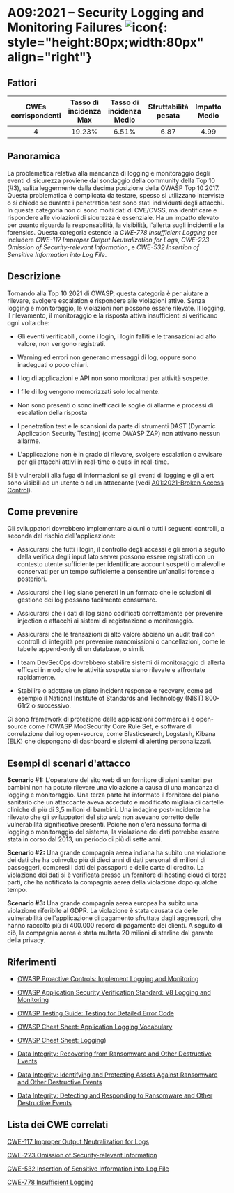 # A09:2021 – Security Logging and Monitoring Failures    ![icon](assets/TOP_10_Icons_Final_Security_Logging_and_Monitoring_Failures.png){: style="height:80px;width:80px" align="right"}

## Fattori

| CWEs corrispondenti | Tasso di incidenza Max | Tasso di incidenza Medio | Sfruttabilità pesata | Impatto Medio | Copertura Max | Copertura media | Occorrenze Totali | CVE Totali |
|:-------------:|:--------------------:|:--------------------:|:--------------:|:--------------:|:----------------------:|:---------------------:|:-------------------:|:------------:|
| 4           | 19.23%             | 6.51%              | 6.87                 | 4.99                | 53.67%       | 39.97%       | 53,615            | 242        |

## Panoramica

La problematica relativa alla mancanza di logging e monitoraggio degli eventi di sicurezza proviene dal sondaggio della community della Top 10 (#3), salita leggermente dalla decima posizione della OWASP Top 10 2017. Questa problematica
è complicata da testare, spesso si utilizzano interviste o si chiede se durante i penetration test sono stati individuati degli attacchi. In questa categoria non ci sono molti dati di
CVE/CVSS, ma identificare e rispondere alle violazioni di sicurezza è essenziale. Ha un impatto elevato per quanto riguarda la responsabilità, la visibilità, l'allerta sugli incidenti e la forensics. Questa categoria estende la *CWE-778
Insufficient Logging* per includere *CWE-117 Improper Output Neutralization
for Logs*, *CWE-223 Omission of Security-relevant Information*, e
*CWE-532* *Insertion of Sensitive Information into Log File*.

## Descrizione 

Tornando alla Top 10 2021 di OWASP, questa categoria è per aiutare a rilevare,
svolgere escalation e rispondere alle violazioni attive. Senza logging e
monitoraggio, le violazioni non possono essere rilevate. Il logging,
il rilevamento, il monitoraggio e la risposta attiva insufficienti si verificano ogni volta che:

-   Gli eventi verificabili, come i login, i login falliti e le transazioni ad alto valore, non vengono registrati.

-   Warning ed errori non generano messaggi di log, oppure sono inadeguati o poco chiari.

-   I log di applicazioni e API non sono monitorati per attività sospette.

-   I file di log vengono memorizzati solo localmente.

-   Non sono presenti o sono inefficaci le soglie di allarme e processi di escalation della risposta

-   I penetration test e le scansioni da parte di strumenti DAST (Dynamic Application Security Testing) (come OWASP ZAP) 
    non attivano nessun allarme.

-   L'applicazione non è in grado di rilevare, svolgere escalation o avvisare per gli attacchi attivi
    in real-time o quasi in real-time. 

Si è vulnerabili alla fuga di informazioni se gli eventi di logging e gli alert sono
visibili ad un utente o ad un attaccante (vedi [A01:2021-Broken Access Control](A01_2021-Broken_Access_Control.md)).

## Come prevenire

Gli sviluppatori dovrebbero implementare alcuni o tutti i seguenti controlli, 
a seconda del rischio dell'applicazione:

-   Assicurarsi che tutti i login, il controllo degli accessi e gli errori a seguito della verifica degli input lato server
    possono essere registrati con un contesto utente sufficiente per identificare
    account sospetti o malevoli e conservati per un tempo sufficiente a consentire
    un'analisi forense a posteriori.

-   Assicurarsi che i log siano generati in un formato che le soluzioni di gestione dei log
    possano facilmente consumare.

-   Assicurarsi che i dati di log siano codificati correttamente per prevenire injection o
    attacchi ai sistemi di registrazione o monitoraggio.

-   Assicurarsi che le transazioni di alto valore abbiano un audit trail con controlli di integrità
    per prevenire manomissioni o cancellazioni, come le tabelle append-only di un database, o simili.

-   I team DevSecOps dovrebbero stabilire sistemi di monitoraggio di allerta efficaci
    in modo che le attività sospette siano rilevate e affrontate rapidamente.

-   Stabilire o adottare un piano incident response e recovery, come ad esempio il
    National Institute of Standards and Technology (NIST) 800-61r2 o successivo.

Ci sono framework di protezione delle applicazioni commerciali e open-source
come l'OWASP ModSecurity Core Rule Set, e software di correlazione dei log open-source, 
come Elasticsearch, Logstash, Kibana (ELK) che dispongono di dashboard e sistemi di alerting personalizzati.

## Esempi di scenari d'attacco

**Scenario #1:** L'operatore del sito web di un fornitore di piani sanitari per bambini
non ha potuto rilevare una violazione a causa di una mancanza di logging e monitoraggio. Una
terza parte ha informato il fornitore del piano sanitario che un attaccante aveva
acceduto e modificato migliaia di cartelle cliniche di più di
3,5 milioni di bambini. Una indagine post-incidente ha rilevato che gli sviluppatori del sito web
non avevano corretto delle vulnerabilità significative presenti. Poiché non c'era
nessuna forma di logging o monitoraggio del sistema, la violazione dei dati potrebbe essere stata
in corso dal 2013, un periodo di più di sette anni.

**Scenario #2:** Una grande compagnia aerea indiana ha subito una violazione dei dati che ha coinvolto 
più di dieci anni di dati personali di milioni di passeggeri, compresi i dati dei passaporti e delle carte di credito. 
La violazione dei dati si è verificata presso un fornitore di hosting cloud di terze parti, 
che ha notificato la compagnia aerea della violazione dopo qualche tempo.

**Scenario #3:** Una grande compagnia aerea europea ha subito una violazione riferibile al GDPR. 
La violazione è stata causata da delle vulnerabilità dell'applicazione di pagamento 
sfruttate dagli aggressori, che hanno raccolto più di 400.000
record di pagamento dei clienti. A seguito di ciò, la compagnia aerea è stata multata 20 milioni di sterline 
dal garante della privacy.

## Riferimenti

-   [OWASP Proactive Controls: Implement Logging and
    Monitoring](https://top10proactive.owasp.org/archive/2024/the-top-10/c9-security-logging-and-monitoring/)

-   [OWASP Application Security Verification Standard: V8 Logging and
    Monitoring](https://owasp.org/www-project-application-security-verification-standard)

-   [OWASP Testing Guide: Testing for Detailed Error
    Code](https://owasp.org/www-project-web-security-testing-guide/v41/4-Web_Application_Security_Testing/08-Testing_for_Error_Handling/01-Testing_for_Error_Code)

-   [OWASP Cheat Sheet:
    Application Logging Vocabulary](https://cheatsheetseries.owasp.org/cheatsheets/Application_Logging_Vocabulary_Cheat_Sheet.html)

-   [OWASP Cheat Sheet:
    Logging](https://cheatsheetseries.owasp.org/cheatsheets/Logging_Cheat_Sheet.html))   

-   [Data Integrity: Recovering from Ransomware and Other Destructive
    Events](https://csrc.nist.gov/publications/detail/sp/1800-11/final)

-   [Data Integrity: Identifying and Protecting Assets Against
    Ransomware and Other Destructive
    Events](https://csrc.nist.gov/publications/detail/sp/1800-25/final)

-   [Data Integrity: Detecting and Responding to Ransomware and Other
    Destructive
    Events](https://csrc.nist.gov/publications/detail/sp/1800-26/final)

## Lista dei CWE correlati

[CWE-117 Improper Output Neutralization for Logs](https://cwe.mitre.org/data/definitions/117.html)

[CWE-223 Omission of Security-relevant Information](https://cwe.mitre.org/data/definitions/223.html)

[CWE-532 Insertion of Sensitive Information into Log File](https://cwe.mitre.org/data/definitions/532.html)

[CWE-778 Insufficient Logging](https://cwe.mitre.org/data/definitions/778.html)
